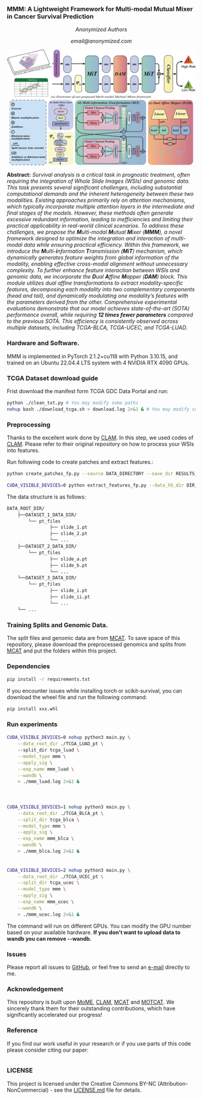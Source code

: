 ### **MMM: A Lightweight Framework for Multi-modal Mutual Mixer in Cancer Survival Prediction**

<p align="center"><i>Anonymized Authors</i></p>
<p align="center"><i>email@anonymized.com</i></p>


![MMM Framework](framework.png)

**Abstract:** *Survival analysis is a critical task in prognostic treatment, often requiring the integration of Whole Slide Images (WSIs) and genomic data. This task presents several significant challenges, including substantial computational demands and the inherent heterogeneity between these two modalities. Existing approaches primarily rely on attention mechanisms, which typically incorporate multiple attention layers in the intermediate and final stages of the models. However, these methods often generate excessive redundant information, leading to inefficiencies and limiting their practical applicability in real-world clinical scenarios. To address these challenges, we propose the **M**ulti-modal **M**utual **M**ixer (**MMM**), a novel framework designed to optimize the integration and interaction of multi-modal data while ensuring practical efficiency. Within this framework, we introduce the **M**ulti-**i**nformation **T**ransmission (**MiT**) mechanism, which dynamically generates feature weights from global information of the modality, enabling effective cross-modal alignment without unnecessary complexity. To further enhance feature interaction between WSIs and genomic data, we incorporate the **D**ual **A**ffine **M**apper (**DAM**) block. This module utilizes dual affine transformations to extract modality-specific features, decomposing each modality into two complementary components (head and tail), and dynamically modulating one modality’s features with the parameters derived from the other. Comprehensive experimental evaluations demonstrate that our model achieves state-of-the-art (SOTA) performance overall, while requiring **12 times fewer parameters** compared to the previous SOTA. This efficiency is consistently observed across multiple datasets, including TCGA-BLCA, TCGA-UCEC, and TCGA-LUAD.*


### Hardware and Software. 
MMM is implemented in PyTorch 2.1.2+cu118 with
Python 3.10.15, and trained on an Ubuntu 22.04.4 LTS system with 4 NVIDIA
RTX 4090 GPUs.

### TCGA Dataset download guide
Frist download the manifest form TCGA GDC Data Portal and run:
```bash
python ./clean_txt.py # You may modify some paths
nohup bash ./download_tcga.sh > download.log 2>&1 & # You may modify some paths
```

### Preprocessing
Thanks to the excellent work done by [CLAM](https://github.com/mahmoodlab/CLAM/tree/master). In this step, we used codes of [CLAM](https://github.com/mahmoodlab/CLAM/tree/master). Please refer to their original repository on how to process your WSIs into features.

Run following code to create patches and extract features.:
```bash
python create_patches_fp.py --source DATA_DIRECTORY --save_dir RESULTS_DIRECTORY --patch_size 512 --seg --patch --stitch 
```
```bash
CUDA_VISIBLE_DEVICES=0 python extract_features_fp.py --data_h5_dir DIR_TO_COORDS --data_slide_dir DATA_DIRECTORY --csv_path CSV_FILE_NAME --feat_dir FEATURES_DIRECTORY --batch_size 512 --slide_ext .svs
```
The data structure is as follows:
```bash
DATA_ROOT_DIR/
    ├──DATASET_1_DATA_DIR/
        └── pt_files
                ├── slide_1.pt
                ├── slide_2.pt
                └── ...
    ├──DATASET_2_DATA_DIR/
        └── pt_files
                ├── slide_a.pt
                ├── slide_b.pt
                └── ...
    └──DATASET_3_DATA_DIR/
        └── pt_files
                ├── slide_i.pt
                ├── slide_ii.pt
                └── ...
    └── ...
```

### Training Splits and Genomic Data.
The split files and genomic data are from [MCAT](https://github.com/mahmoodlab/MCAT/tree/master). To save space of this repository, please download the preprocessed genomics and splits from [MCAT](https://github.com/mahmoodlab/MCAT/tree/master) and put the folders within this project.

### Dependencies
```bash
pip install -r requirements.txt
```
If you encounter issues while installing torch or scikit-survival, you can download the wheel file and run the following command:
```bash
pip install xxx.whl
``` 

### Run experiments
```bash
CUDA_VISIBLE_DEVICES=0 nohup python3 main.py \
    --data_root_dir ./TCGA_LUAD_pt \ 
    --split_dir tcga_luad \
    --model_type mmm \
    --apply_sig \
    --exp_name mmm_luad \
    --wandb \
    > ./mmm_luad.log 2>&1 &



CUDA_VISIBLE_DEVICES=1 nohup python3 main.py \
    --data_root_dir ./TCGA_BLCA_pt \
    --split_dir tcga_blca \
    --model_type mmm \
    --apply_sig \
    --exp_name mmm_blca \
    --wandb \
    > ./mmm_blca.log 2>&1 &    


CUDA_VISIBLE_DEVICES=2 nohup python3 main.py \
    --data_root_dir ./TCGA_UCEC_pt \
    --split_dir tcga_ucec \
    --model_type mmm \
    --apply_sig \
    --exp_name mmm_ucec \
    --wandb \
    > ./mmm_ucec.log 2>&1 &  

```
The command will run on different GPUs. You can modify the GPU number based on your available hardware. **If you don't want to upload data to wandb you can remove --wandb.**

### Issues
Please report all issues to [GitHub](https://github.com/jermmy19998/MMM/issues), or feel free to send an [e-mail](email@anonymized.com) directly to me.

### Acknowledgement
This repository is built upon [MoME](https://github.com/BearCleverProud/MoME), [CLAM](https://github.com/mahmoodlab/CLAM/tree/master), [MCAT](https://github.com/mahmoodlab/MCAT/tree/master)  and [MOTCAT](https://github.com/Innse/MOTCat). We sincerely thank them for their outstanding contributions, which have significantly accelerated our progress!

### Reference
If you find our work useful in your research or if you use parts of this code please consider citing our paper:
```bash
```

### LICENSE
This project is licensed under the Creative Commons BY-NC (Attribution-NonCommercial) - see the [LICENSE.md](LICENSE.md) file for details.
